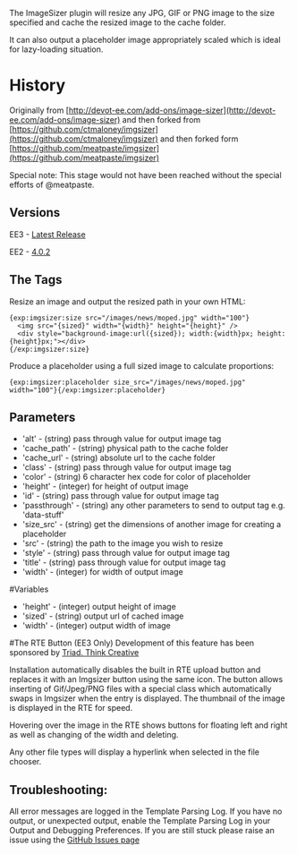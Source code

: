 The ImageSizer plugin will resize any JPG, GIF or PNG image to the size specified
and cache the resized image to the cache folder.

It can also output a placeholder image appropriately scaled which is ideal for
lazy-loading situation.

# History
Originally from [http://devot-ee.com/add-ons/image-sizer](http://devot-ee.com/add-ons/image-sizer)
and then forked from [https://github.com/ctmaloney/imgsizer](https://github.com/ctmaloney/imgsizer)
and then forked form [https://github.com/meatpaste/imgsizer](https://github.com/meatpaste/imgsizer)

Special note: This stage would not have been reached without the special efforts of @meatpaste.

## Versions
EE3 - [Latest Release](https://github.com/meatpaste/imgsizer/releases/latest)

EE2 - [4.0.2](https://github.com/meatpaste/imgsizer/releases/tag/4.0.2)

## The Tags
Resize an image and output the resized path in your own HTML:

```
{exp:imgsizer:size src="/images/news/moped.jpg" width="100"}
  <img src="{sized}" width="{width}" height="{height}" />
  <div style="background-image:url({sized}); width:{width}px; height:{height}px;"></div>
{/exp:imgsizer:size}
```

Produce a placeholder using a full sized image to calculate proportions:

```
{exp:imgsizer:placeholder size_src="/images/news/moped.jpg" width="100"}{/exp:imgsizer:placeholder}
```

## Parameters
- 'alt' - (string) pass through value for output image tag
- 'cache_path' - (string) physical path to the cache folder
- 'cache_url' - (string) absolute url to the cache folder
- 'class' - (string) pass through value for output image tag
- 'color' - (string) 6 character hex code for color of placeholder
- 'height' - (integer) for height of output image
- 'id' - (string) pass through value for output image tag
- 'passthrough' - (string) any other parameters to send to output tag e.g. 'data-stuff'
- 'size_src' - (string) get the dimensions of another image for creating a placeholder
- 'src' - (string) the path to the image you wish to resize
- 'style' - (string) pass through value for output image tag
- 'title' - (string) pass through value for output image tag
- 'width' - (integer) for width of output image

#Variables
- 'height' - (integer) output height of image
- 'sized' - (string) output url of cached image
- 'width' - (integer) output width of image


#The RTE Button (EE3 Only)
Development of this feature has been sponsored by [Triad. Think Creative](http://triad.uk.com)

Installation automatically disables the built in RTE upload button and replaces it
with an Imgsizer button using the same icon. The button allows inserting
of Gif/Jpeg/PNG files with a special class which automatically swaps in Imgsizer
when the entry is displayed. The thumbnail of the image is displayed in the RTE
for speed.

Hovering over the image in the RTE shows buttons for
floating left and right as well as changing of the width and deleting.

Any other file types will display a hyperlink when selected in the file chooser.

## Troubleshooting:
All error messages are logged in the Template Parsing Log.  If you have no output,
or unexpected output, enable the Template Parsing Log in your Output and Debugging
Preferences. If you are still stuck please raise an issue using the
[GitHub Issues page](https://github.com/meatpaste/imgsizer/issues/)
